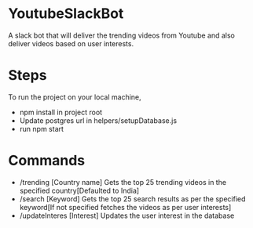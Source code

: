 # YoutubeSlackBot
A slack bot that will deliver the trending videos from Youtube and also deliver videos based on user interests.
# Steps
To run the project on your local machine,
* npm install in project root
* Update postgres url in helpers/setupDatabase.js
* run npm start


# Commands
* /trending [Country name] Gets the top 25 trending videos in the specified country[Defaulted to India]
* /search [Keyword] Gets the top 25 search results as per the specified keyword[If not specified fetches the videos as per user interests]
* /updateInteres [Interest] Updates the user interest in the database
